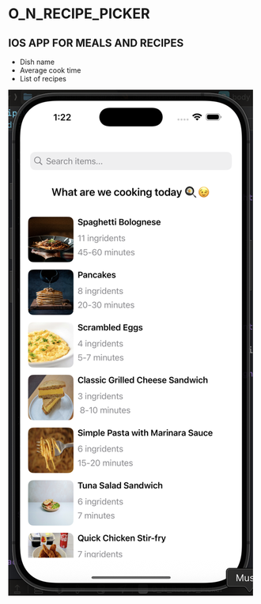 # O_N_RECIPE_PICKER

## IOS APP FOR MEALS AND RECIPES

* Dish name
* Average cook time
* List of recipes


![image alt](https://github.com/Kristen-Gallant/O_N_Recipe_Picker/blob/ba8d5d22998c00484518975e6aefc228ac6f5fd6/O_N_RECIPE_PICKER.png)
